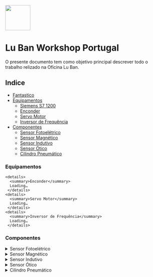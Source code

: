 <img src="https://github.com/LMigu3liPT/Documentation_Luban/blob/main/Grafcets/32_Manual/Imagens_Grafcets/Logo_Luban.png" width="80" />    

# Lu Ban Workshop Portugal

O presente documento tem  como  objetivo  principal  descrever  todo o trabalho relizado na   Oficina   Lu   Ban.

## Indice
- [Fantastico](#fantastico)
- [Equipamentos](#equipamentos)
  - [Siemens S7 1200](#Siemens-S7-1200) 
  - [Enconder](#enconder)
  - [Servo Motor](#servo-motor)
  - [Inversor de Frequência](#inversor-de-frequência)
- [Componentes](#componentes)
  - [Sensor Fotoelétrico](#sensor-fotoelétrico)
  - [Sensor Magnético](#sensor-magnético) 
  - [Sensor Indutivo](#sensor-indutivo) 
  - [Sensor Ótico](#sensor-ótico) 
  - [Cilindro Pneumático](#cilindro-pneumático)

### Equipamentos
    <details>
      <summary>Enconder</summary>
      Loading…
     </details>
    <details>
      <summary>Servo Motor</summary>
      Loading…
     </details>
    <details>
      <summary>Inversor de Frequência</summary>
      Loading…
     </details>
 
### Componentes
<details>
  <summary>Sensor Fotoelétrico</summary>
  Loading…
 </details>
<details>
  <summary>Sensor Magnético</summary>
  Loading…
 </details>
<details>
  <summary>Sensor Indutivo</summary>
  Loading…
 </details>
<details>
  <summary>Sensor Ótico</summary>
  Loading…
 </details>
<details>
  <summary>Cilindro Pneumático</summary>
  Loading…
 </details>

